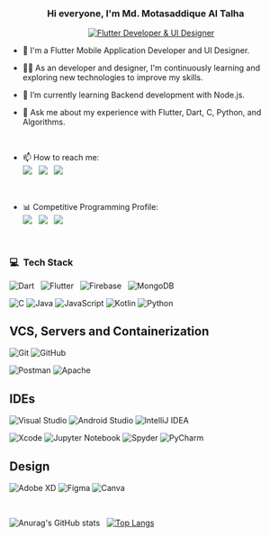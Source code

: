 <h3 align="center">
    Hi everyone, I'm Md. Motasaddique Al Talha
    <img src="https://media.giphy.com/media/hvRJCLFzcasrR4ia7z/giphy.gif" width="16">
</h3>

<p align="center">
    <a href="https://git.io/typing-svg"><img src="https://readme-typing-svg.demolab.com?font=Fira+Code&size=16&pause=1000&color=00AFE1&center=true&vCenter=true&random=false&width=435&lines=Flutter+Developer+%26+UI+Designer;Always+Learning+New+Things" alt="Flutter Developer & UI Designer" /></a>
</p>

- 🏢 I'm a Flutter Mobile Application Developer and UI Designer. 

- 👨‍💻 As an developer and designer, I'm continuously learning and exploring new technologies to improve my skills.

- 🌱 I’m currently learning Backend development with Node.js.

- 💬 Ask me about my experience with Flutter, Dart, C, Python, and Algorithms.

<br> 

- 📫 How to reach me: </br>
<a href="https://www.linkedin.com/in/md-motasaddique-al-talha-449a8b1b3" target="_blank"><img src="https://img.shields.io/badge/linkedin-%230077B5.svg?style=for-the-badge&logo=linkedin&logoColor=white"/></a> &nbsp;
<a href="tal.cse201@gmail.com" target="_blank"><img src="https://img.shields.io/badge/Gmail-D14836?style=for-the-badge&logo=gmail&logoColor=white"/></a> &nbsp;
<a href="https://drive.google.com/file/d/1GocnLqoy2KP6FxyV2bwBhGDNrLBTkcXb/view?usp=drive_link" target="_blank"><img src="https://img.shields.io/badge/My%20resume-EC1C24.svg?style=for-the-badge&logo=Adobe%20Acrobat%20Reader&logoColor=white"/></a>

<br> 

- 📊 Competitive Programming Profile: </br>
<a href="https://leetcode.com/al_talha_201" target="_blank"><img src="https://img.shields.io/badge/LeetCode-000000?style=for-the-badge&logo=LeetCode&logoColor=#d16c06"/></a> &nbsp;
<a href="https://codeforces.com/profile/talha_CSE_DIU" target="_blank"><img src="https://img.shields.io/badge/Codeforces-445f9d?style=for-the-badge&logo=Codeforces&logoColor=white"/></a> &nbsp;
<a href="https://www.hackerrank.com/profile/talha_cse201" target="_blank"><img src="https://img.shields.io/badge/-Hackerrank-2EC866?style=for-the-badge&logo=HackerRank&logoColor=white"/></a>

</br>

### 💻 &nbsp;Tech Stack

![Dart](https://img.shields.io/badge/dart-%230175C2.svg?style=for-the-badge&logo=dart&logoColor=white) &nbsp;
![Flutter](https://img.shields.io/badge/Flutter-%2302569B.svg?style=for-the-badge&logo=Flutter&logoColor=white) &nbsp;
![Firebase](https://img.shields.io/badge/firebase-%23039BE5.svg?style=for-the-badge&logo=firebase) &nbsp;
![MongoDB](https://img.shields.io/badge/MongoDB-%234ea94b.svg?style=for-the-badge&logo=mongodb&logoColor=white)

![C](https://img.shields.io/badge/c-%2300599C.svg?style=for-the-badge&logo=c&logoColor=white) 
![Java](https://img.shields.io/badge/java-%23ED8B00.svg?style=for-the-badge&logo=openjdk&logoColor=white)
![JavaScript](https://img.shields.io/badge/javascript-%23323330.svg?style=for-the-badge&logo=javascript&logoColor=%23F7DF1E)
![Kotlin](https://img.shields.io/badge/kotlin-%237F52FF.svg?style=for-the-badge&logo=kotlin&logoColor=white)
![Python](https://img.shields.io/badge/python-3670A0?style=for-the-badge&logo=python&logoColor=ffdd54)

## VCS, Servers and Containerization
![Git](https://img.shields.io/badge/git-%23F05033.svg?style=for-the-badge&logo=git&logoColor=white)
![GitHub](https://img.shields.io/badge/github-%23121011.svg?style=for-the-badge&logo=github&logoColor=white)

![Postman](https://img.shields.io/badge/Postman-FF6C37?style=for-the-badge&logo=postman&logoColor=white)
![Apache](https://img.shields.io/badge/apache-%23D42029.svg?style=for-the-badge&logo=apache&logoColor=white)

## IDEs
![Visual Studio](https://img.shields.io/badge/Visual%20Studio-5C2D91.svg?style=for-the-badge&logo=visual-studio&logoColor=white)
![Android Studio](https://img.shields.io/badge/Android%20Studio-3DDC84.svg?style=for-the-badge&logo=android-studio&logoColor=white)
![IntelliJ IDEA](https://img.shields.io/badge/IntelliJIDEA-000000.svg?style=for-the-badge&logo=intellij-idea&logoColor=white)

![Xcode](https://img.shields.io/badge/Xcode-007ACC?style=for-the-badge&logo=Xcode&logoColor=white)
![Jupyter Notebook](https://img.shields.io/badge/jupyter-%23FA0F00.svg?style=for-the-badge&logo=jupyter&logoColor=white)
![Spyder](https://img.shields.io/badge/Spyder-838485?style=for-the-badge&logo=spyder%20ide&logoColor=maroon)
![PyCharm](https://img.shields.io/badge/pycharm-143?style=for-the-badge&logo=pycharm&logoColor=black&color=black&labelColor=green)

## Design
![Adobe XD](https://img.shields.io/badge/Adobe%20XD-470137?style=for-the-badge&logo=Adobe%20XD&logoColor=#FF61F6)
![Figma](https://img.shields.io/badge/figma-%23F24E1E.svg?style=for-the-badge&logo=figma&logoColor=white)
![Canva](https://img.shields.io/badge/Canva-%2300C4CC.svg?style=for-the-badge&logo=Canva&logoColor=white)

</br>

![Anurag's GitHub stats](https://github-readme-stats.vercel.app/api?username=altalha201&show_icons=true&theme=dracula) &nbsp;
[![Top Langs](https://github-readme-stats.vercel.app/api/top-langs/?username=altalha201&layout=compact)](https://github.com/anuraghazra/github-readme-stats)
